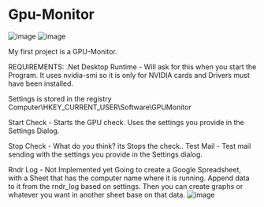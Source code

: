 # Gpu-Monitor
![image](https://user-images.githubusercontent.com/35293441/213880927-3b6ae267-28f1-4ba4-b079-83fbcb4eefa0.png)
![image](https://user-images.githubusercontent.com/35293441/213870025-bcdd3836-7439-47a1-b9e9-f9efdf3c83ee.png)

My first project is a GPU-Monitor.

REQUIREMENTS:
.Net Desktop Runtime - Will ask for this when you start the Program.
It uses nvidia-smi so it is only for NVIDIA cards and Drivers must have been installed.

Settings is stored in the registry
Computer\HKEY_CURRENT_USER\Software\GPUMonitor

Start Check - Starts the GPU check. 
Uses the settings you provide in the Settings Dialog.


Stop Check - What do you think? its Stops the check..
Test Mail - Test mail sending with the settings you provide in the Settings dialog.


Rndr Log - Not Implemented yet 
Going to create a Google Spreadsheet, with a Sheet that has the computer name where it is running.
Append data to it from the rndr_log based on settings. Then you can create graphs or whatever you want in another sheet base on that data.
![image](https://user-images.githubusercontent.com/35293441/213871142-44414a3d-c821-436e-a00a-ee799e46bbf3.png)



